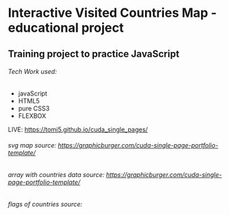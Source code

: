 # Interactive Visited Countries Map - educational project



## Training project to practice JavaScript



###### Tech Work used:
- javaScript
- HTML5
- pure CSS3
- FLEXBOX

LIVE: https://tomi5.github.io/cuda_single_pages/

###### svg map source: https://graphicburger.com/cuda-single-page-portfolio-template/
###### array with countries data source: https://graphicburger.com/cuda-single-page-portfolio-template/
###### flags of countries source:
